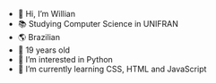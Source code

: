 - 👋 Hi, I’m Willian
- 📚 Studying Computer Science in UNIFRAN
- 🌎 Brazilian
- 🧑 19 years old
- 👀 I’m interested in Python
- 🌱 I’m currently learning CSS, HTML and JavaScript


<!---
willian-bl/willian-bl is a ✨ special ✨ repository because its `README.md` (this file) appears on your GitHub profile.
You can click the Preview link to take a look at your changes.
--->
